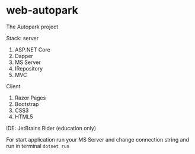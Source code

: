 # web-autopark
The Autopark project

Stack:
server
  1) ASP.NET Core
  2) Dapper
  3) MS Server
  4) IRepository
  5) MVC
     
Client
  1) Razor Pages
  2) Bootstrap
  3) CSS3
  4) HTML5

IDE: JetBrains Rider (education only)

For start application run your MS Server and change connection string and run in terminal <code>dotnet run</code> 
